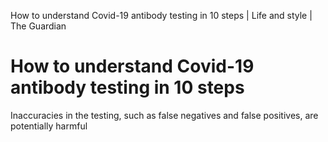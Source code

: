 How to understand Covid-19 antibody testing in 10 steps | Life and style | The Guardian

# How to understand Covid-19 antibody testing in 10 steps

Inaccuracies in the testing, such as false negatives and false positives, are potentially harmful
